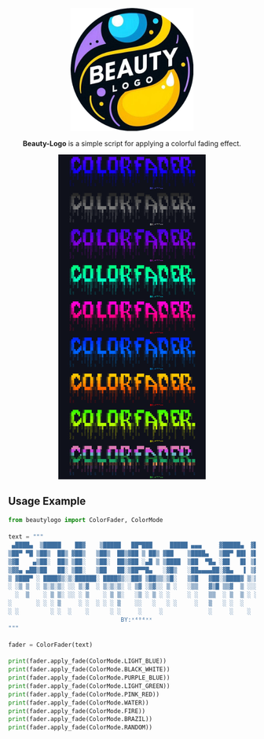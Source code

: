 <div align="center">

<img src="assets/logo.png" width="250" height="auto">

**Beauty-Logo** is a simple script for applying a colorful fading effect.

<img src="assets/result.png" width="300" height="auto">

</div>

## Usage Example

```python
from beautylogo import ColorFader, ColorMode

text = """
 ▄████▄  ▒█████    ██▓    ▒█████   ██▀███     █████ ▄▄▄     ▓█████▄  ▓█████ ██▀███
▒██▀ ▀█ ▒██▒  ██▒ ▓██▒   ▒██▒  ██▒▓██ ▒ ██▒ ▓██    ▒████▄   ▒██▀ ██▌ ▓█   ▀▓██ ▒ ██▒
▒▓█    ▄▒██░  ██▒ ▒██░   ▒██░  ██▒▓██ ░▄█ ▒ ▒████  ▒██  ▀█▄ ░██   █▌ ▒███  ▓██ ░▄█ ▒
▒▓▓▄ ▄██▒██   ██░ ▒██░   ▒██   ██░▒██▀▀█▄   ░▓█▒   ░██▄▄▄▄██░▓█▄   ▌ ▒▓█  ▄▒██▀▀█▄
▒ ▓███▀ ░ ████▓▒░▒░██████░ ████▓▒░░██▓ ▒██▒▒░▒█░   ▒▓█   ▓██░▒████▓ ▒░▒████░██▓ ▒██▒██
░ ░▒ ▒  ░ ▒░▒░▒░ ░░ ▒░▓  ░ ▒░▒░▒░ ░ ▒▓ ░▒▓░░ ▒ ░   ░▒▒   ▓▒█ ▒▒▓  ▒ ░░░ ▒░ ░ ▒▓ ░▒▓░▒▒
  ░  ▒    ░ ▒ ▒░ ░░ ░ ▒    ░ ▒ ▒░   ░▒ ░ ▒ ░ ░     ░ ░   ▒▒  ░ ▒  ▒ ░ ░ ░    ░▒ ░ ▒ ░
░       ░ ░ ░ ▒     ░ ░  ░ ░ ░ ▒    ░░   ░   ░ ░     ░   ▒   ░ ░  ░     ░    ░░   ░ ░
░ ░         ░ ░  ░    ░      ░ ░     ░     ░             ░     ░    ░   ░     ░      ░
                                BY:ˣ⁴⁰⁴ˣˣ
"""

fader = ColorFader(text)

print(fader.apply_fade(ColorMode.LIGHT_BLUE))
print(fader.apply_fade(ColorMode.BLACK_WHITE))
print(fader.apply_fade(ColorMode.PURPLE_BLUE))
print(fader.apply_fade(ColorMode.LIGHT_GREEN))
print(fader.apply_fade(ColorMode.PINK_RED))
print(fader.apply_fade(ColorMode.WATER))
print(fader.apply_fade(ColorMode.FIRE))
print(fader.apply_fade(ColorMode.BRAZIL))
print(fader.apply_fade(ColorMode.RANDOM))

```
